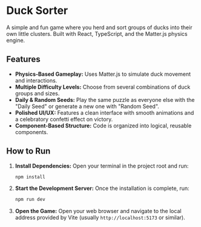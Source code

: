 # Duck Sorter

A simple and fun game where you herd and sort groups of ducks into their own little clusters. Built with React, TypeScript, and the Matter.js physics engine.

## Features

- **Physics-Based Gameplay:** Uses Matter.js to simulate duck movement and interactions.
- **Multiple Difficulty Levels:** Choose from several combinations of duck groups and sizes.
- **Daily & Random Seeds:** Play the same puzzle as everyone else with the "Daily Seed" or generate a new one with "Random Seed".
- **Polished UI/UX:** Features a clean interface with smooth animations and a celebratory confetti effect on victory.
- **Component-Based Structure:** Code is organized into logical, reusable components.

## How to Run

1.  **Install Dependencies:**
    Open your terminal in the project root and run:

    ```bash
    npm install
    ```

2.  **Start the Development Server:**
    Once the installation is complete, run:

    ```bash
    npm run dev
    ```

3.  **Open the Game:**
    Open your web browser and navigate to the local address provided by Vite (usually `http://localhost:5173` or similar).
